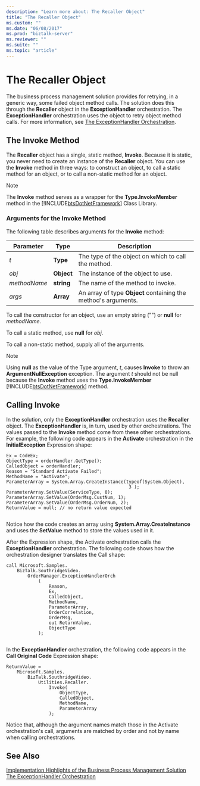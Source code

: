 ```yaml
---
description: "Learn more about: The Recaller Object"
title: "The Recaller Object"
ms.custom: ""
ms.date: "06/08/2017"
ms.prod: "biztalk-server"
ms.reviewer: ""
ms.suite: ""
ms.topic: "article"
---
```

# The Recaller Object
The business process management solution provides for retrying, in a generic way, some failed object method calls. The solution does this through the **Recaller** object in the **ExceptionHandler** orchestration. The **ExceptionHandler** orchestration uses the object to retry object method calls. For more information, see [The ExceptionHandler Orchestration](../core/the-exceptionhandler-orchestration.md).  
  
## The Invoke Method  
 The **Recaller** object has a single, static method, **Invoke**. Because it is static, you never need to create an instance of the **Recaller** object. You can use the **Invoke** method in three ways: to construct an object, to call a static method for an object, or to call a non-static method for an object.  
  
> [!NOTE]
>  The **Invoke** method serves as a wrapper for the **Type.InvokeMember** method in the [!INCLUDE[btsDotNetFramework](../includes/btsdotnetframework-md.md)] Class Library.  
  
### Arguments for the Invoke Method  
 The following table describes arguments for the **Invoke** method:  
  
|Parameter|Type|Description|  
|---------------|----------|-----------------|  
|*t*|**Type**|The type of the object on which to call the method.|  
|*obj*|**Object**|The instance of the object to use.|  
|*methodName*|**string**|The name of the method to invoke.|  
|*args*|**Array**|An array of type **Object** containing the method's arguments.|  
  
 To call the constructor for an object, use an empty string ("") or **null** for *methodName*.  
  
 To call a static method, use **null** for *obj*.  
  
 To call a non-static method, supply all of the arguments.  
  
> [!NOTE]
>  Using **null** as the value of the Type argument, *t*, causes **Invoke** to throw an **ArgumentNullException** exception. The argument *t* should not be null because the **Invoke** method uses the **Type.InvokeMember** [!INCLUDE[btsDotNetFramework](../includes/btsdotnetframework-md.md)] method.  
  
## Calling Invoke  
 In the solution, only the **ExceptionHandler** orchestration uses the **Recaller** object. The **ExceptionHandler** is, in turn, used by other orchestrations. The values passed to the **Invoke** method come from these other orchestrations. For example, the following code appears in the **Activate** orchestration in the **InitialException** Expression shape:  
  
```  
Ex = CodeEx;  
ObjectType = orderHandler.GetType();  
CalledObject = orderHandler;  
Reason = "Standard Activate Failed";  
MethodName = "Activate";  
ParameterArray = System.Array.CreateInstance(typeof(System.Object),  
                                              3 );  
ParameterArray.SetValue(ServiceType, 0);  
ParameterArray.SetValue(OrderMsg.CustNum, 1);  
ParameterArray.SetValue(OrderMsg.OrderNum, 2);  
ReturnValue = null; // no return value expected  
  
```  
  
 Notice how the code creates an array using **System.Array.CreateInstance** and uses the **SetValue** method to store the values used in it.  
  
 After the Expression shape, the Activate orchestration calls the **ExceptionHandler** orchestration. The following code shows how the orchestration designer translates the Call shape:  
  
```  
call Microsoft.Samples.  
    BizTalk.SouthridgeVideo.  
        OrderManager.ExceptionHandlerOrch  
            (  
                Reason,  
                Ex,  
                CalledObject,  
                MethodName,   
                ParameterArray,   
                OrderCorrelation,   
                OrderMsg,   
                out ReturnValue,   
                ObjectType  
            );  
  
```  
  
 In the **ExceptionHandler** orchestration, the following code appears in the **Call Original Code** Expression shape:  
  
```  
ReturnValue =   
    Microsoft.Samples.  
        BizTalk.SouthridgeVideo.  
            Utilities.Recaller.  
                Invoke(  
                    ObjectType,  
                    CalledObject,  
                    MethodName,  
                    ParameterArray  
                );  
```  
  
 Notice that, although the argument names match those in the Activate orchestration's call, arguments are matched by order and not by name when calling orchestrations.  
  
## See Also  
 [Implementation Highlights of the Business Process Management Solution](../core/implementation-highlights-of-the-business-process-management-solution.md)   
 [The ExceptionHandler Orchestration](../core/the-exceptionhandler-orchestration.md)
